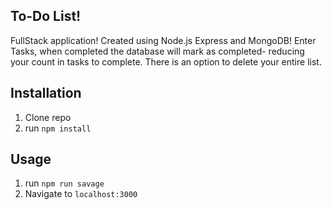 ## To-Do List!
FullStack application! Created using Node.js Express and MongoDB!
Enter Tasks, when completed the database will mark as completed- reducing your count in tasks to complete. There is an option to delete your entire list. 

## Installation

1. Clone repo
2. run `npm install`

## Usage

1. run `npm run savage`
2. Navigate to `localhost:3000`
